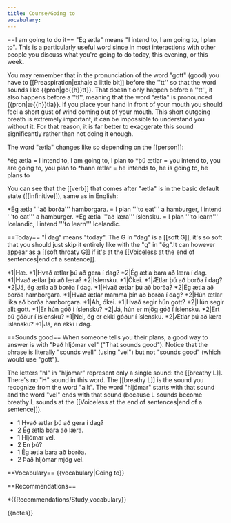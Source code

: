 ```yaml
---
title: Course/Going to
vocabulary:
---
```


==I am going to do it==
"Ég ætla" means "I intend to, I am going to, I plan to". This is a particularly useful word since in most interactions with other people you discuss what you're going to do today, this evening, or this week.

You may remember that in the pronunciation of the word "gott" (good) you have to [[Preaspiration|exhale a little bit]] before the ''tt'' so that the word sounds like {{pron|go{{h}}tt}}. That doesn't only happen before a ''tt'', it also happens before a ''tl'', meaning that the word "ætla" is pronounced {{pron|æ{{h}}tla}}. If you place your hand in front of your mouth you should feel a short gust of wind coming out of your mouth. This short outgoing breath is extremely important, it can be impossible to understand you without it. For that reason, it is far better to exaggerate this sound significantly rather than not doing it enough.

The word "ætla" changes like so depending on the [[person]]:

*ég ætla = I intend to, I am going to, I plan to
*þú ætlar = you intend to, you are going to, you plan to
*hann ætlar = he intends to, he is going to, he plans to

You can see that the [[verb]] that comes after "ætla" is in the basic default state ([[infinitive]]), same as in English:

*Ég ætla '''að borða''' hamborgara. = I plan '''to eat''' a hamburger, I intend '''to eat''' a hamburger.
*Ég ætla '''að læra''' íslensku. = I plan '''to learn''' Icelandic, I intend '''to learn''' Icelandic.

==Today==
"Í dag" means "today". The G in "dag" is a [[soft G]], it's so soft that you should just skip it entirely like with the "g" in "ég".<ref>It can however appear as a [[soft throaty G]] if it's at the [[Voiceless at the end of sentences|end of a sentence]].</ref>

*1|Hæ.
*1|Hvað ætlar þú að gera í dag?
*2|Ég ætla bara að læra í dag.
*1|Hvað ætlar þú að læra?
*2|Íslensku.
*1|Ókei.
*1|Ætlar þú að borða í dag?
*2|Já, ég ætla að borða í dag.
*1|Hvað ætlar þú að borða?
*2|Ég ætla að borða hamborgara.
*1|Hvað ætlar mamma þín að borða í dag?
*2|Hún ætlar líka að borða hamborgara.
*1|Ah, ókei.
*1|Hvað segir hún gott?
*2|Hún segir allt gott.
*1|Er hún góð í íslensku?
*2|Já, hún er mjög góð í íslensku.
*2|Ert þú góður í íslensku?
*1|Nei, ég er ekki góður í íslensku.
*2|Ætlar þú að læra íslensku?
*1|Já, en ekki í dag.

==Sounds good==
When someone tells you their plans, a good way to answer is with "Það hljómar vel" ("That sounds good"). Notice that the phrase is literally "sounds well" (using "vel") but not "sounds good" (which would use "gott").

The letters "hl" in "hljómar" represent only a single sound: the [[breathy L]]. There's no "H" sound in this word. The [[breathy L]] is the sound you recognize from the word "allt". The word "hljómar" starts with that sound and the word "vel" ends with that sound (because L sounds become breathy L sounds at the [[Voiceless at the end of sentences|end of a sentence]]).

* 1 Hvað ætlar þú að gera í dag?
* 2 Ég ætla bara að læra.
* 1 Hljómar vel.
* 2 En þú?
* 1 Ég ætla bara að borða.
* 2 Það hljómar mjög vel.

==Vocabulary==
{{vocabulary|Going to}}

==Recommendations==

*{{Recommendations/Study_vocabulary}}

{{notes}}